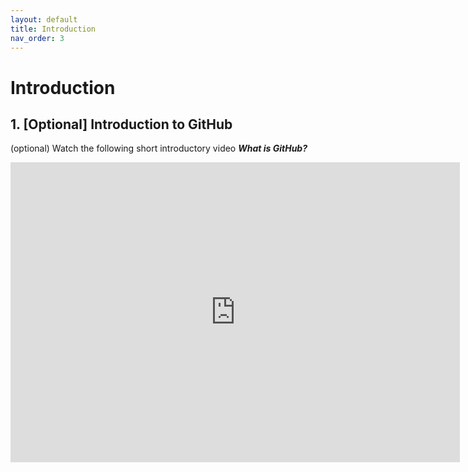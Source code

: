 ```yaml
---
layout: default
title: Introduction
nav_order: 3
---
```


<!-- Edit the content below for the workshop in question. Once you're ready to publish, remove the comment characters e.g. "<!--" at the start and end 

-->

# Introduction

## 1. [Optional] Introduction to GitHub
(optional) Watch the following short introductory video ***What is GitHub?***   
<iframe width="719" height="480" src="https://www.youtube.com/embed/w3jLJU7DT5E" frameborder="0" allow="accelerometer; autoplay; clipboard-write; encrypted-media; gyroscope; picture-in-picture" allowfullscreen></iframe>
<br>
<br>
